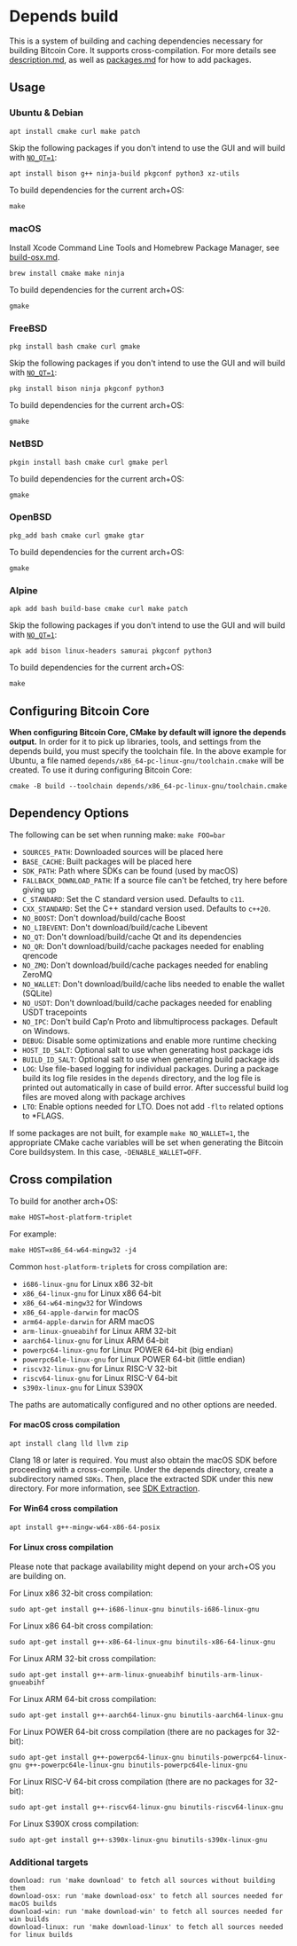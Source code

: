 # Depends build

This is a system of building and caching dependencies necessary for building
Bitcoin Core. It supports cross-compilation. For more details see [description.md](description.md),
as well as [packages.md](packages.md) for how to add packages.

## Usage

### Ubuntu & Debian

    apt install cmake curl make patch

Skip the following packages if you don't intend to use the GUI and will build with [`NO_QT=1`](#dependency-options):

    apt install bison g++ ninja-build pkgconf python3 xz-utils

To build dependencies for the current arch+OS:

    make

### macOS

Install Xcode Command Line Tools and Homebrew Package Manager,
see [build-osx.md](../doc/build-osx.md).

    brew install cmake make ninja

To build dependencies for the current arch+OS:

    gmake

### FreeBSD

    pkg install bash cmake curl gmake

Skip the following packages if you don't intend to use the GUI and will build with [`NO_QT=1`](#dependency-options):

    pkg install bison ninja pkgconf python3

To build dependencies for the current arch+OS:

    gmake

### NetBSD

    pkgin install bash cmake curl gmake perl

To build dependencies for the current arch+OS:

    gmake

### OpenBSD

    pkg_add bash cmake curl gmake gtar

To build dependencies for the current arch+OS:

    gmake

### Alpine

    apk add bash build-base cmake curl make patch

Skip the following packages if you don't intend to use the GUI and will build with [`NO_QT=1`](#dependency-options):

    apk add bison linux-headers samurai pkgconf python3

To build dependencies for the current arch+OS:

    make

## Configuring Bitcoin Core

**When configuring Bitcoin Core, CMake by default will ignore the depends output.** In
order for it to pick up libraries, tools, and settings from the depends build,
you must specify the toolchain file.
In the above example for Ubuntu, a file named `depends/x86_64-pc-linux-gnu/toolchain.cmake` will be
created. To use it during configuring Bitcoin Core:

    cmake -B build --toolchain depends/x86_64-pc-linux-gnu/toolchain.cmake

## Dependency Options

The following can be set when running make: `make FOO=bar`

- `SOURCES_PATH`: Downloaded sources will be placed here
- `BASE_CACHE`: Built packages will be placed here
- `SDK_PATH`: Path where SDKs can be found (used by macOS)
- `FALLBACK_DOWNLOAD_PATH`: If a source file can't be fetched, try here before giving up
- `C_STANDARD`: Set the C standard version used. Defaults to `c11`.
- `CXX_STANDARD`: Set the C++ standard version used. Defaults to `c++20`.
- `NO_BOOST`: Don't download/build/cache Boost
- `NO_LIBEVENT`: Don't download/build/cache Libevent
- `NO_QT`: Don't download/build/cache Qt and its dependencies
- `NO_QR`: Don't download/build/cache packages needed for enabling qrencode
- `NO_ZMQ`: Don't download/build/cache packages needed for enabling ZeroMQ
- `NO_WALLET`: Don't download/build/cache libs needed to enable the wallet (SQLite)
- `NO_USDT`: Don't download/build/cache packages needed for enabling USDT tracepoints
- `NO_IPC`: Don't build Cap’n Proto and libmultiprocess packages. Default on Windows.
- `DEBUG`: Disable some optimizations and enable more runtime checking
- `HOST_ID_SALT`: Optional salt to use when generating host package ids
- `BUILD_ID_SALT`: Optional salt to use when generating build package ids
- `LOG`: Use file-based logging for individual packages. During a package build its log file
  resides in the `depends` directory, and the log file is printed out automatically in case
  of build error. After successful build log files are moved along with package archives
- `LTO`: Enable options needed for LTO. Does not add `-flto` related options to *FLAGS.

If some packages are not built, for example `make NO_WALLET=1`, the appropriate CMake cache
variables will be set when generating the Bitcoin Core buildsystem. In this case, `-DENABLE_WALLET=OFF`.

## Cross compilation

To build for another arch+OS:

    make HOST=host-platform-triplet

For example:

    make HOST=x86_64-w64-mingw32 -j4

Common `host-platform-triplet`s for cross compilation are:

- `i686-linux-gnu` for Linux x86 32-bit
- `x86_64-linux-gnu` for Linux x86 64-bit
- `x86_64-w64-mingw32` for Windows
- `x86_64-apple-darwin` for macOS
- `arm64-apple-darwin` for ARM macOS
- `arm-linux-gnueabihf` for Linux ARM 32-bit
- `aarch64-linux-gnu` for Linux ARM 64-bit
- `powerpc64-linux-gnu` for Linux POWER 64-bit (big endian)
- `powerpc64le-linux-gnu` for Linux POWER 64-bit (little endian)
- `riscv32-linux-gnu` for Linux RISC-V 32-bit
- `riscv64-linux-gnu` for Linux RISC-V 64-bit
- `s390x-linux-gnu` for Linux S390X

The paths are automatically configured and no other options are needed.

#### For macOS cross compilation

    apt install clang lld llvm zip

Clang 18 or later is required. You must also obtain the macOS SDK before
proceeding with a cross-compile. Under the depends directory, create a
subdirectory named `SDKs`. Then, place the extracted SDK under this new directory.
For more information, see [SDK Extraction](../contrib/macdeploy/README.md#sdk-extraction).

#### For Win64 cross compilation

    apt install g++-mingw-w64-x86-64-posix

#### For Linux cross compilation

Please note that package availability might depend on your arch+OS you are building on.

For Linux x86 32-bit cross compilation:

    sudo apt-get install g++-i686-linux-gnu binutils-i686-linux-gnu

For Linux x86 64-bit cross compilation:

    sudo apt-get install g++-x86-64-linux-gnu binutils-x86-64-linux-gnu

For Linux ARM 32-bit cross compilation:

    sudo apt-get install g++-arm-linux-gnueabihf binutils-arm-linux-gnueabihf

For Linux ARM 64-bit cross compilation:

    sudo apt-get install g++-aarch64-linux-gnu binutils-aarch64-linux-gnu

For Linux POWER 64-bit cross compilation (there are no packages for 32-bit):

    sudo apt-get install g++-powerpc64-linux-gnu binutils-powerpc64-linux-gnu g++-powerpc64le-linux-gnu binutils-powerpc64le-linux-gnu

For Linux RISC-V 64-bit cross compilation (there are no packages for 32-bit):

    sudo apt-get install g++-riscv64-linux-gnu binutils-riscv64-linux-gnu

For Linux S390X cross compilation:

    sudo apt-get install g++-s390x-linux-gnu binutils-s390x-linux-gnu

### Additional targets

    download: run 'make download' to fetch all sources without building them
    download-osx: run 'make download-osx' to fetch all sources needed for macOS builds
    download-win: run 'make download-win' to fetch all sources needed for win builds
    download-linux: run 'make download-linux' to fetch all sources needed for linux builds

